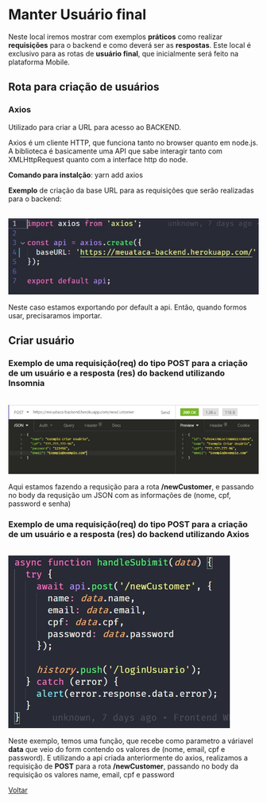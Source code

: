 # Manter Usuário final

Neste local iremos mostrar com exemplos **práticos** como realizar **requisições** para o backend e como deverá ser as **respostas**. Este local é exclusivo para as rotas de **usuário final**, que inicialmente será feito na plataforma Mobile.

## Rota para criação de usuários

### Axios

Utilizado para criar a URL para acesso ao BACKEND.

Axios é um cliente HTTP, que funciona tanto no browser quanto em node.js. A biblioteca é basicamente uma API que sabe interagir tanto com XMLHttpRequest quanto com a interface http do node.

**Comando para instalção**: yarn add axios

**Exemplo** de criação da base URL para as requisições que serão realizadas para o backend:

<br/>

<img src="https://github.com/vitorruann/MeuAtaca-BackEnd/blob/master/Info/userCustomer/axios.JPG"/>


Neste caso estamos exportando por default a api. Então, quando formos usar, precisaramos importar.

## Criar usuário
### Exemplo de uma requisição(req) do tipo **POST** para a criação de um usuário e a resposta (res) do backend utilizando Insomnia

<br/>

<img src="https://github.com/vitorruann/MeuAtaca-BackEnd/blob/master/Info/userCustomer/InsominiaReqRes.JPG"/>

<br/>

Aqui estamos fazendo a requsição para a rota **/newCustomer**, e passando no body da requsição um JSON com as informações de (nome, cpf, password e senha)

### Exemplo de uma requisição(req) do tipo **POST** para a criação de um usuário e a resposta (res) do backend utilizando Axios

<br/>

<img src="https://github.com/vitorruann/MeuAtaca-BackEnd/blob/master/Info/userCustomer/RequiPostCriar.JPG"/>

<br/>

Neste exemplo, temos uma função, que recebe como parametro a váriavel **data** que veio do form contendo os valores de (nome, email, cpf e password). E utilizando a api criada anteriormente do axios, realizamos a requisição de **POST** para a rota **/newCustomer**, passando no body da requisição os valores name, email, cpf e password

[Voltar](../../README.md)
